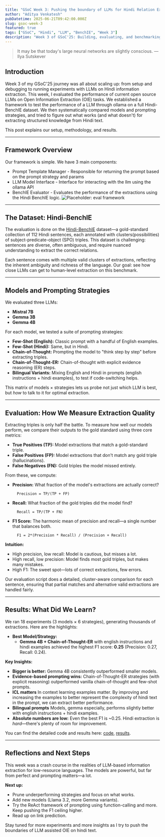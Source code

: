 ```yaml
---
title: "GSoC Week 3: Pushing the boundary of LLMs for Hindi Relation Extraction"
author: "Aditya Venkatesh"
pubDatetime: 2025-06-21T09:42:00.000Z
slug: gsoc-week-3
featured: true
tags: ["GSoC", "Hindi", "LLM", "BenchIE", "Week 3"]
description: "Week 3 of GSoC'25: Building, evaluating, and benchmarking LLM-based information extraction for Hindi using the BenchIE dataset. Models, prompts, metrics, and what we learned."
---
```


> It may be that today's large neural networks are slightly conscious. — Ilya Sutskever

## Introduction

Week 3 of my GSoC'25 journey was all about scaling up: from setup and debugging to running experiments with LLMs on Hindi information extraction. This week, I evaluated the performance of current open source LLMs on Open Information Extraction (OIE) tasks. 
We established a framework to test the performance of a LLM through ollama on a full Hindi-BenchIE dataset. We then systematically compared models and prompting strategies, and tried to figure out what works (and what doesn't) for extracting structured knowledge from Hindi text.

This post explains our setup, methodology, and results.

---

## Framework Overview

Our framework is simple. We have 3 main components:
- Prompt Template Manager - Responsible for returning the prompt based on the prompt strategy and params 
- LLM Model Interface - Interface for interacting with the llm using the ollama API
- BenchIE Evaluator - Evaluates the performance of the extractions using the Hindi BenchIE logic. 
![Placeholder: eval framework](/av-blog/images/evaluation-framework-design.png) 

---

## The Dataset: Hindi-BenchIE

The evaluation is done on the [Hindi-BenchIE](https://github.com/ritwikmishra/hindi-benchie) dataset—a gold-standard collection of 112 Hindi sentences, each annotated with clusters(possibilities) of subject-predicate-object (SPO) triples. This dataset is challenging: sentences are diverse, often ambiguous, and require nuanced understanding to extract the correct relations.

Each sentence comes with multiple valid clusters of extractions, reflecting the inherent ambiguity and richness of the language. Our goal: see how close LLMs can get to human-level extraction on this benchmark.

---

## Models and Prompting Strategies

We evaluated three LLMs:

- **Mistral 7B**
- **Gemma 3B**
- **Gemma 4B**

For each model, we tested a suite of prompting strategies:

- **Few-Shot (English):** Classic prompt with a handful of English examples.
- **Few-Shot (Hindi):** Same, but in Hindi.
- **Chain-of-Thought:** Prompting the model to "think step by step" before extracting triples.
- **Chain-of-Thought-ER:** Chain-of-thought with explicit evidence reasoning (ER) steps.
- **Bilingual Variants:** Mixing English and Hindi in prompts (english instructions + hindi examples), to test if code-switching helps.

This matrix of models × strategies lets us probe not just which LLM is best, but *how* to talk to it for optimal extraction.

---

## Evaluation: How We Measure Extraction Quality

Extracting triples is only half the battle. To measure how well our models perform, we compare their outputs to the gold standard using three core metrics:

- **True Positives (TP):** Model extractions that match a gold-standard triple.
- **False Positives (FP):** Model extractions that don't match any gold triple (hallucinations).
- **False Negatives (FN):** Gold triples the model missed entirely.

From these, we compute:

- **Precision:** What fraction of the model's extractions are actually correct?
  

        Precision = TP/(TP + FP)

- **Recall:** What fraction of the gold triples did the model find?


        Recall = TP/(TP + FN)

- **F1 Score:** The harmonic mean of precision and recall—a single number that balances both.

        F1 = 2*(Precision * Recall) / (Precision + Recall)

**Intuition:**
- High precision, low recall: Model is cautious, but misses a lot.
- High recall, low precision: Model finds most gold triples, but makes many mistakes.
- High F1: The sweet spot—lots of correct extractions, few errors.

Our evaluation script does a detailed, cluster-aware comparison for each sentence, ensuring that partial matches and alternative valid extractions are handled fairly.

---

## Results: What Did We Learn?

We ran 18 experiments (3 models × 6 strategies), generating thousands of extractions. Here are the highlights:

- **Best Model/Strategy:**
  - **Gemma 4B + Chain-of-Thought-ER** with english instructions and hindi examples achieved the highest F1 score: **0.25** (Precision: 0.27, Recall: 0.24).

**Key Insights:**
- **Bigger is better:** Gemma 4B consistently outperformed smaller models.
- **Evidence-based prompting wins:** Chain-of-Thought-ER strategies (with explicit reasoning) outperformed vanilla chain-of-thought and few-shot prompts.
- **ICL matters** In context learning examples matter. By improving and increasing the examples to better represent the complexity of hindi text in the prompt, we can extract better performance. 
- **Bilingual prompts** Models, gemma especially, performs slightly better with english instructions + hindi examples. 
- **Absolute numbers are low:** Even the best F1 is ~0.25. Hindi extraction is *hard*—there's plenty of room for improvement. 

You can find the detailed code and results here: [code](https://github.com/advenk/neural-extraction-framework/tree/gsoc25_main/GSoC25_H/llm_IE), [results](https://github.com/advenk/neural-extraction-framework/tree/gsoc25_main/GSoC25_H/llm_IE/full_dataset_results_180625).

---

## Reflections and Next Steps

This week was a crash course in the realities of LLM-based information extraction for low-resource languages. The models are powerful, but far from perfect and prompting matters—a lot.

**Next up:**
- Prune underperforming strategies and focus on what works.
- Add new models (Llama 3.2, more Gemma variants).
- Try the ReAct framework of prompting using function-calling and more. Keep pushing the F1 ceiling higher.
- Read up on link prediction. 

Stay tuned for more experiments and more insights as I try to push the boundaries of LLM assisted OIE on hindi text.